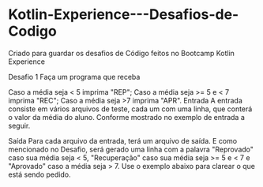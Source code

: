 # Kotlin-Experience---Desafios-de-Codigo
Criado para guardar os desafios de Código feitos no Bootcamp Kotlin Experience

Desafio 1
Faça um programa que receba

Caso a média seja < 5 imprima "REP";
Caso a média seja >= 5 e < 7 imprima "REC";
Caso a média seja >7 imprima "APR".
Entrada
A entrada consiste em vários arquivos de teste, cada um com uma linha, que conterá o valor da média do aluno. Conforme mostrado no exemplo de entrada a seguir.

Saída
Para cada arquivo da entrada, terá um arquivo de saída. E como mencionado no Desafio, será gerado uma linha com a palavra "Reprovado" caso sua média seja < 5, "Recuperação" caso sua média seja >= 5 e < 7 e "Aprovado" caso a média seja > 7. Use o exemplo abaixo para clarear o que está sendo pedido.

